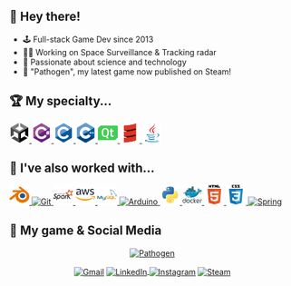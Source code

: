 ## 🌟 Hey there! 

- 🕹 Full-stack Game Dev since 2013
- 📡🌌 Working on Space Surveillance & Tracking radar
- 🧪 Passionate about science and technology
- 🧬 "Pathogen", my latest game now published on Steam!

<h2 align="left">🏆 My specialty...</h3>
<p align="left"> 
<a href="https://www.unity.com/" target="_blank" rel="noreferrer"><img src="https://raw.githubusercontent.com/devicons/devicon/master/icons/unity/unity-original.svg" alt="Unity" width="35" height="35"/> </a>
<a href="https://www.c-sharpcorner.com/" target="_blank" rel="noreferrer"><img src="https://raw.githubusercontent.com/devicons/devicon/master/icons/csharp/csharp-original.svg" alt="C#" width="35" height="35"/> </a>
<a href="https://www.cprogramming.com/" target="_blank" rel="noreferrer"><img src="https://raw.githubusercontent.com/devicons/devicon/master/icons/c/c-original.svg" alt="C" width="35" height="35"/> </a> 
<a href="https://cplusplus.com/" target="_blank" rel="noreferrer"><img src="https://raw.githubusercontent.com/devicons/devicon/master/icons/cplusplus/cplusplus-original.svg" alt="C++" width="35" height="35"/> </a>
<a href="https://www.qt.io/" target="_blank" rel="noreferrer"><img src="https://raw.githubusercontent.com/devicons/devicon/master/icons/qt/qt-original.svg" alt="C++" width="35" height="35"/> </a>
<a href="https://www.scala-lang.org" target="_blank" rel="noreferrer"><img src="https://raw.githubusercontent.com/devicons/devicon/master/icons/scala/scala-original.svg" alt="Scala" width="35" height="35"/> </a>
<a href="https://www.java.com" target="_blank" rel="noreferrer"> <img src="https://raw.githubusercontent.com/devicons/devicon/master/icons/java/java-original.svg" alt="Java" width="35" height="35"/></a> 
</p>
<h2 align="left">🥈 I've also worked with...</h3>
<p align="left"> 
<a href="https://www.blender.org/" target="_blank" rel="noreferrer"> 
<img src="https://raw.githubusercontent.com/devicons/devicon/master/icons/blender/blender-original.svg" alt="Blender" width="35" height="35"/> 
</a> 
<a href="https://git-scm.com/" target="_blank" rel="noreferrer"> 
<img src="https://www.vectorlogo.zone/logos/git-scm/git-scm-icon.svg" alt="Git" width="35" height="35"/> 
</a> 
<a href="https://spark.apache.org/" target="_blank" rel="noreferrer"> 
<img src="https://raw.githubusercontent.com/devicons/devicon/master/icons/apachespark/apachespark-original-wordmark.svg" alt="Apache Spark" width="35" height="35"/> 
</a> 
<a href="https://www.aws.amazon.com/" target="_blank" rel="noreferrer"> 
<img src="https://raw.githubusercontent.com/devicons/devicon/master/icons/amazonwebservices/amazonwebservices-original-wordmark.svg" alt="Amazon Web Services" width="35" height="35"/> 
</a> 
<a href="https://www.mysql.com/" target="_blank" rel="noreferrer"> 
<img src="https://raw.githubusercontent.com/devicons/devicon/master/icons/mysql/mysql-original-wordmark.svg" alt="MySql" width="35" height="35"/> 
</a> 
<a href="https://www.arduino.cc/" target="_blank" rel="noreferrer">
<img src="https://cdn.worldvectorlogo.com/logos/arduino-1.svg" alt="Arduino" width="35" height="35"/>
</a>
<a href="https://www.python.org" target="_blank" rel="noreferrer"> 
<img src="https://raw.githubusercontent.com/devicons/devicon/master/icons/python/python-original.svg" alt="Python" width="35" height="35"/> 
</a>
<a href="https://www.docker.com/" target="_blank" rel="noreferrer"> 
<img src="https://raw.githubusercontent.com/devicons/devicon/master/icons/docker/docker-original-wordmark.svg" alt="docker" width="35" height="35"/> 
</a> 
<a href="https://www.w3.org/html/" target="_blank" rel="noreferrer"> 
<img src="https://raw.githubusercontent.com/devicons/devicon/master/icons/html5/html5-original-wordmark.svg" alt="HTML5" width="35" height="35"/> 
</a> 
<a href="https://www.w3schools.com/css/" target="_blank" rel="noreferrer"> 
<img src="https://raw.githubusercontent.com/devicons/devicon/master/icons/css3/css3-original-wordmark.svg" alt="CSS3" width="35" height="35"/> 
</a> 
<a href="https://spring.io/" target="_blank" rel="noreferrer"> 
<img src="https://www.vectorlogo.zone/logos/springio/springio-icon.svg" alt="Spring" width="35" height="35"/> 
</a>
</p>

<h2 align="left">🧡 My game & Social Media</h2>
<p align="center">
<a href="https://store.steampowered.com/app/1907290/Pathogen/" target="blank"><img align="center" src="https://shared.akamai.steamstatic.com/store_item_assets/steam/apps/1907290/header.jpg?t=1658417160" alt="Pathogen" width="250" height="110"> </a>
<!-- 
<a href="https://store.steampowered.com/app/1907290/Pathogen/" target="blank"><img align="center" src="https://upload.wikimedia.org/wikipedia/commons/c/c1/Steam_2016_logo_black.svg" alt="Pathogen" width="250" height="125"> </a>
<a href="https://store.steampowered.com/app/1907290/Pathogen/" target="blank"><img align="center" src="https://upload.wikimedia.org/wikipedia/commons/5/59/Empty.png" alt="Pathogen" width="110" height="125"> </a>
-->



</p>
<p align="center">
<a href="mailto:luismi1700@gmail.com" target="blank"><img align="center" src="https://logodownload.org/wp-content/uploads/2018/03/gmail-logo-16.png" alt="Gmail" height="30" width="35" /></a>
<a href="https://www.linkedin.com/in/luis-miguel-jim%C3%A9nez-696a47167/" target="blank"><img align="center" src="https://raw.githubusercontent.com/rahuldkjain/github-profile-readme-generator/master/src/images/icons/Social/linked-in-alt.svg" alt="LinkedIn" height="30" width="35"> </a>
<a href="https://www.instagram.com/pathogen.dev/" target="blank"><img align="center" src="https://upload.wikimedia.org/wikipedia/commons/9/95/Instagram_logo_2022.svg" alt="Instagram" height="30" width="35" /></a>
<a href="https://steamcommunity.com/id/sirio120/" target="blank"><img align="center" src="https://upload.wikimedia.org/wikipedia/commons/8/83/Steam_icon_logo.svg" alt="Steam" height="30" width="35" /></a>
</p>
